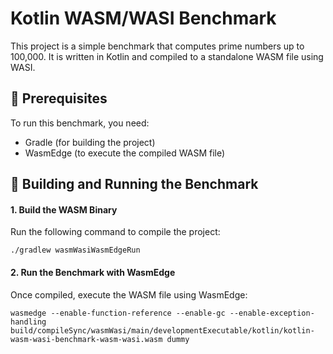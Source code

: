# Kotlin WASM/WASI Benchmark

This project is a simple benchmark that computes prime numbers up to 100,000. It is written in Kotlin and compiled to a standalone WASM file using WASI.

## 🔧 Prerequisites

To run this benchmark, you need:

- Gradle (for building the project)
- WasmEdge (to execute the compiled WASM file)

## 🚀 Building and Running the Benchmark
#### 1. Build the WASM Binary

Run the following command to compile the project:
```
./gradlew wasmWasiWasmEdgeRun
```

#### 2. Run the Benchmark with WasmEdge

Once compiled, execute the WASM file using WasmEdge:
```
wasmedge --enable-function-reference --enable-gc --enable-exception-handling build/compileSync/wasmWasi/main/developmentExecutable/kotlin/kotlin-wasm-wasi-benchmark-wasm-wasi.wasm dummy
```
